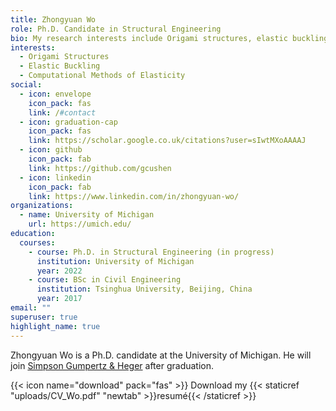 ```yaml
---
title: Zhongyuan Wo
role: Ph.D. Candidate in Structural Engineering
bio: My research interests include Origami structures, elastic buckling, and reconfigurable structures.
interests:
  - Origami Structures
  - Elastic Buckling
  - Computational Methods of Elasticity
social:
  - icon: envelope
    icon_pack: fas
    link: /#contact
  - icon: graduation-cap
    icon_pack: fas
    link: https://scholar.google.co.uk/citations?user=sIwtMXoAAAAJ
  - icon: github
    icon_pack: fab
    link: https://github.com/gcushen
  - icon: linkedin
    icon_pack: fab
    link: https://www.linkedin.com/in/zhongyuan-wo/
organizations:
  - name: University of Michigan
    url: https://umich.edu/
education:
  courses:
    - course: Ph.D. in Structural Engineering (in progress)
      institution: University of Michigan
      year: 2022
    - course: BSc in Civil Engineering
      institution: Tsinghua University, Beijing, China
      year: 2017
email: ""
superuser: true
highlight_name: true
---
```

Zhongyuan Wo is a Ph.D. candidate at the University of Michigan. He will join [Simpson Gumpertz & Heger](https://www.sgh.com/) after graduation.

{{< icon name="download" pack="fas" >}} Download my {{< staticref "uploads/CV_Wo.pdf" "newtab" >}}resumé{{< /staticref >}}
